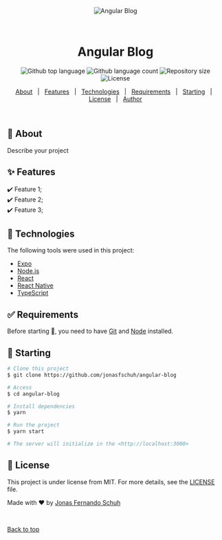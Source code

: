 <div align="center" id="top"> 
  <img src="./.github/app.gif" alt="Angular Blog" />

  &#xa0;

  <!-- <a href="https://angularblog.netlify.app">Demo</a> -->
</div>

<h1 align="center">Angular Blog</h1>

<p align="center">
  <img alt="Github top language" src="https://img.shields.io/github/languages/top/jonasfschuh/angular-blog?color=56BEB8">

  <img alt="Github language count" src="https://img.shields.io/github/languages/count/jonasfschuh/angular-blog?color=56BEB8">

  <img alt="Repository size" src="https://img.shields.io/github/repo-size/jonasfschuh/angular-blog?color=56BEB8">

  <img alt="License" src="https://img.shields.io/github/license/jonasfschuh/angular-blog?color=56BEB8">

  <!-- <img alt="Github issues" src="https://img.shields.io/github/issues/jonasfschuh/angular-blog?color=56BEB8" /> -->

  <!-- <img alt="Github forks" src="https://img.shields.io/github/forks/jonasfschuh/angular-blog?color=56BEB8" /> -->

  <!-- <img alt="Github stars" src="https://img.shields.io/github/stars/jonasfschuh/angular-blog?color=56BEB8" /> -->
</p>

<!-- Status -->

<!-- <h4 align="center"> 
	🚧  Angular Blog 🚀 Under construction...  🚧
</h4> 

<hr> -->

<p align="center">
  <a href="#dart-about">About</a> &#xa0; | &#xa0; 
  <a href="#sparkles-features">Features</a> &#xa0; | &#xa0;
  <a href="#rocket-technologies">Technologies</a> &#xa0; | &#xa0;
  <a href="#white_check_mark-requirements">Requirements</a> &#xa0; | &#xa0;
  <a href="#checkered_flag-starting">Starting</a> &#xa0; | &#xa0;
  <a href="#memo-license">License</a> &#xa0; | &#xa0;
  <a href="https://github.com/jonasfschuh" target="_blank">Author</a>
</p>

<br>

## :dart: About ##

Describe your project

## :sparkles: Features ##

:heavy_check_mark: Feature 1;\
:heavy_check_mark: Feature 2;\
:heavy_check_mark: Feature 3;

## :rocket: Technologies ##

The following tools were used in this project:

- [Expo](https://expo.io/)
- [Node.js](https://nodejs.org/en/)
- [React](https://pt-br.reactjs.org/)
- [React Native](https://reactnative.dev/)
- [TypeScript](https://www.typescriptlang.org/)

## :white_check_mark: Requirements ##

Before starting :checkered_flag:, you need to have [Git](https://git-scm.com) and [Node](https://nodejs.org/en/) installed.

## :checkered_flag: Starting ##

```bash
# Clone this project
$ git clone https://github.com/jonasfschuh/angular-blog

# Access
$ cd angular-blog

# Install dependencies
$ yarn

# Run the project
$ yarn start

# The server will initialize in the <http://localhost:3000>
```

## :memo: License ##

This project is under license from MIT. For more details, see the [LICENSE](LICENSE.md) file.


Made with :heart: by <a href="https://github.com/jonasfschuh" target="_blank">Jonas Fernando Schuh</a>

&#xa0;

<a href="#top">Back to top</a>
